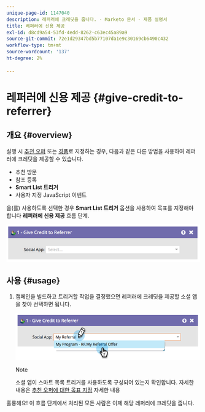 ```yaml
---
unique-page-id: 1147040
description: 레퍼러에 크레딧을 줍니다. - Marketo 문서 - 제품 설명서
title: 레퍼러에 신용 제공
exl-id: d8cd9a54-53fd-4edd-8262-c63ec45a89a9
source-git-commit: 72e1d29347bd5b77107da1e9c30169cb6490c432
workflow-type: tm+mt
source-wordcount: '137'
ht-degree: 2%

---
```


# 레퍼러에 신용 제공 {#give-credit-to-referrer}

## 개요 {#overview}

실행 시 [추천 오퍼](/help/marketo/product-docs/demand-generation/social/referral-offers/create-a-referral-offer.md) 또는 [경품](/help/marketo/product-docs/demand-generation/social/sweepstakes/create-sweepstakes.md)로 지정하는 경우, 다음과 같은 다른 방법을 사용하여 레퍼러에 크레딧을 제공할 수 있습니다.

* 추천 방문
* 참조 등록
* **Smart List 트리거**
* 사용자 지정 JavaScript 이벤트

을(를) 사용하도록 선택한 경우 **Smart List 트리거** 옵션을 사용하여 목표를 지정해야 합니다 **레퍼러에 신용 제공** 흐름 단계.

![](assets/image2014-9-22-15-3a59-3a18.png)

## 사용 {#usage}

1. 캠페인을 빌드하고 트리거할 작업을 결정했으면 레퍼러에 크레딧을 제공할 소셜 앱을 찾아 선택하면 됩니다.

   ![](assets/image2014-9-22-15-3a59-3a39.png)

   >[!NOTE]
   >
   >소셜 앱이 스마트 목록 트리거를 사용하도록 구성되어 있는지 확인합니다. 자세한 내용은  [추천 오퍼에 대한 목표 지정](/help/marketo/product-docs/demand-generation/social/referral-offers/specify-goal-for-referral-offer.md) 자세한 내용

훌륭해요! 이 흐름 단계에서 처리된 모든 사람은 이제 해당 레퍼러에 크레딧을 줍니다.

